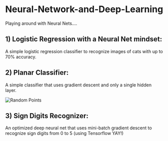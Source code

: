 # Neural-Network-and-Deep-Learning

Playing around with Neural Nets....


## 1) Logistic Regression with a Neural Net mindset: 
A simple logistic regression classifier to recognize images of cats with up to 70% accuracy.

## 2) Planar Classifier:
A simple classifier that uses gradient descent and only a single hidden layer. 

![Random Points](https://github.com/balhafni/neural_nets/tree/master/planar_classifier/results/planar_rand_points.png)
## 3) Sign Digits Recognizer:
An optimized deep neural net that uses mini-batch gradient descent to recognize sign digits from 0 to 5 (using Tensorflow YAY!)

